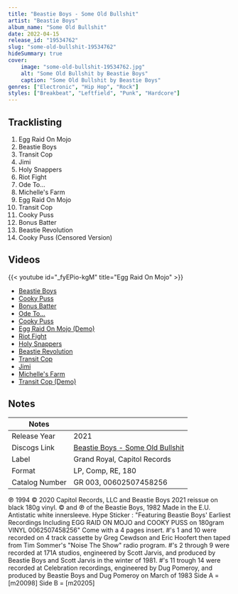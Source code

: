 ```yaml
---
title: "Beastie Boys - Some Old Bullshit"
artist: "Beastie Boys"
album_name: "Some Old Bullshit"
date: 2022-04-15
release_id: "19534762"
slug: "some-old-bullshit-19534762"
hideSummary: true
cover:
    image: "some-old-bullshit-19534762.jpg"
    alt: "Some Old Bullshit by Beastie Boys"
    caption: "Some Old Bullshit by Beastie Boys"
genres: ["Electronic", "Hip Hop", "Rock"]
styles: ["Breakbeat", "Leftfield", "Punk", "Hardcore"]
---
```


## Tracklisting
1. Egg Raid On Mojo
2. Beastie Boys
3. Transit Cop
4. Jimi
5. Holy Snappers
6. Riot Fight
7. Ode To...
8. Michelle's Farm
9. Egg Raid On Mojo
10. Transit Cop
11. Cooky Puss
12. Bonus Batter
13. Beastie Revolution
14. Cooky Puss (Censored Version)

## Videos
{{< youtube id="_fyEPio-kgM" title="Egg Raid On Mojo" >}}
- [Beastie Boys](https://www.youtube.com/watch?v=zHBexaWW56U)
- [Cooky Puss](https://www.youtube.com/watch?v=a5ohFISLu6U)
- [Bonus Batter](https://www.youtube.com/watch?v=1hTtMaTFk5U)
- [Ode To...](https://www.youtube.com/watch?v=vEUfK4xOlMY)
- [Cooky Puss](https://www.youtube.com/watch?v=Uluk-fS6KHU)
- [Egg Raid On Mojo (Demo)](https://www.youtube.com/watch?v=-qAw1NdCfic)
- [Riot Fight](https://www.youtube.com/watch?v=eSLVA4DXOwo)
- [Holy Snappers](https://www.youtube.com/watch?v=z8aXenos-4A)
- [Beastie Revolution](https://www.youtube.com/watch?v=okDM6f-3Wl4)
- [Transit Cop](https://www.youtube.com/watch?v=6C6g-7qx4kA)
- [Jimi](https://www.youtube.com/watch?v=Y6yzuJTaysM)
- [Michelle's Farm](https://www.youtube.com/watch?v=4k8ikteOs1s)
- [Transit Cop (Demo)](https://www.youtube.com/watch?v=7mZC6Uc37hQ)


## Notes

| Notes          |             |
| ---------------| ----------- |
| Release Year   | 2021 |
| Discogs Link   | [Beastie Boys - Some Old Bullshit](https://www.discogs.com/release/19534762-Beastie-Boys-Some-Old-Bullshit) |
| Label          | Grand Royal, Capitol Records |
| Format         | LP, Comp, RE, 180 |
| Catalog Number | GR 003, 00602507458256 |

℗ 1994 © 2020 Capitol Records, LLC and Beastie Boys 2021 reissue on black 180g vinyl.  © and ℗ of the Beastie Boys, 1982  Made in the E.U.  Antistatic white innersleeve.  Hype Sticker : "Featuring Beastie Boys' Earliest Recordings Including EGG RAID ON MOJO and COOKY PUSS on 180gram VINYL 0062507458256"  Come with a 4 pages insert.  #'s 1 and 10 were recorded on 4 track cassette by Greg Cewdson and Eric Hoofert then taped from Tim Sommer's "Noise The Show" radio program.  #'s 2 through 9 were recorded at 171A studios, engineered by Scott Jarvis, and produced by Beastie Boys and Scott Jarvis in the winter of 1981.  #'s 11 trough 14 were recorded at Celebration recordings, engineered by Dug Pomeroy, and produced by Beastie Boys and Dug Pomeroy on March of 1983  Side A = [m20098] Side B = [m20205]

